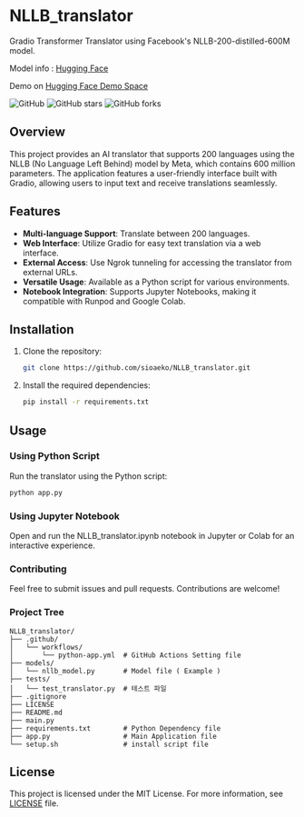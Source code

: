 # NLLB_translator 

Gradio Transformer Translator using Facebook's NLLB-200-distilled-600M model.

Model info : [Hugging Face](https://huggingface.co/docs/transformers/model_doc/nllb)

Demo on [Hugging Face Demo Space](https://huggingface.co/spaces/Asanari/Linguify)

![GitHub](https://img.shields.io/github/license/sioaeko/NLLB_translator)
![GitHub stars](https://img.shields.io/github/stars/sioaeko/NLLB_translator)
![GitHub forks](https://img.shields.io/github/forks/sioaeko/NLLB_translator)

## Overview

This project provides an AI translator that supports 200 languages using the NLLB (No Language Left Behind) model by Meta, which contains 600 million parameters. The application features a user-friendly interface built with Gradio, allowing users to input text and receive translations seamlessly.

## Features

- **Multi-language Support**: Translate between 200 languages.
- **Web Interface**: Utilize Gradio for easy text translation via a web interface.
- **External Access**: Use Ngrok tunneling for accessing the translator from external URLs.
- **Versatile Usage**: Available as a Python script for various environments.
- **Notebook Integration**: Supports Jupyter Notebooks, making it compatible with Runpod and Google Colab.

## Installation

1. Clone the repository:
   ```bash
   git clone https://github.com/sioaeko/NLLB_translator.git

2. Install the required dependencies:
   ```bash
   pip install -r requirements.txt
   ```
## Usage

### Using Python Script

Run the translator using the Python script:

```bash
python app.py
```

### Using Jupyter Notebook

Open and run the NLLB_translator.ipynb notebook in Jupyter or Colab for an interactive experience.

### Contributing

Feel free to submit issues and pull requests. Contributions are welcome!


### Project Tree

```text
NLLB_translator/
├── .github/
│   └── workflows/
│       └── python-app.yml  # GitHub Actions Setting file
├── models/
│   └── nllb_model.py       # Model file ( Example )
├── tests/
│   └── test_translator.py  # 테스트 파일
├── .gitignore
├── LICENSE
├── README.md
├── main.py                 
├── requirements.txt        # Python Dependency file
├── app.py                  # Main Application file
└── setup.sh                # install script file
```

## License

This project is licensed under the MIT License. For more information, see [LICENSE](https://github.com/sioaeko/NLLB_translator/blob/main/LICENSE) file.

